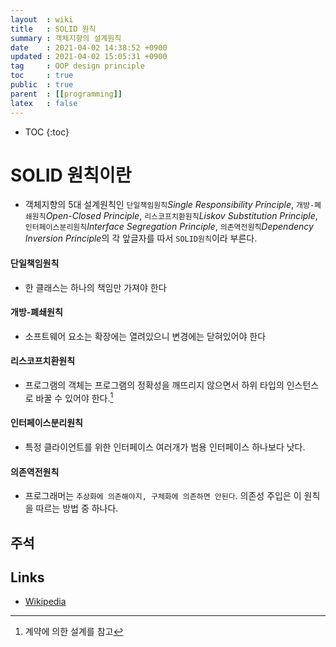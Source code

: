 ```yaml
---
layout  : wiki
title   : SOLID 원칙
summary : 객체지향의 설계원칙
date    : 2021-04-02 14:38:52 +0900
updated : 2021-04-02 15:05:31 +0900
tag     : OOP design principle
toc     : true
public  : true
parent  : [[programming]]
latex   : false
---
```

* TOC
{:toc}

# SOLID 원칙이란
* 객체지향의 5대 설계원칙인 `단일책임원칙`*Single Responsibility Principle*, `개방-폐쇄원칙`*Open-Closed Principle*, `리스코프치환원칙`*Liskov Substitution Principle*, `인터페이스분리원칙`*Interface Segregation Principle*, `의존역전원칙`*Dependency Inversion Principle*의 각 앞글자를 따서 `SOLID원칙`이라 부른다.

#### 단일책임원칙
* 한 클래스는 하나의 책임만 가져야 한다

#### 개방-폐쇄원칙
* 소프트웨어 요소는 확장에는 열려있으니 변경에는 닫혀있어야 한다

#### 리스코프치환원칙
* 프로그램의 객체는 프로그램의 정확성을 깨뜨리지 않으면서 하위 타입의 인스턴스로 바꿀 수 있어야 한다.[^DESBYCONT-1]

#### 인터페이스분리원칙
* 특정 클라이언트를 위한 인터페이스 여러개가 범용 인터페이스 하나보다 낫다.

#### 의존역전원칙
* 프로그래머는 `추상화에 의존해야지, 구체화에 의존하면 안된다`. 의존성 주입은 이 원칙을 따르는 방법 중 하나다.

## 주석
[^DESBYCONT-1]: 계약에 의한 설계를 참고

## Links
* [Wikipedia](https://ko.wikipedia.org/wiki/SOLID_(%EA%B0%9D%EC%B2%B4_%EC%A7%80%ED%96%A5_%EC%84%A4%EA%B3%84))
